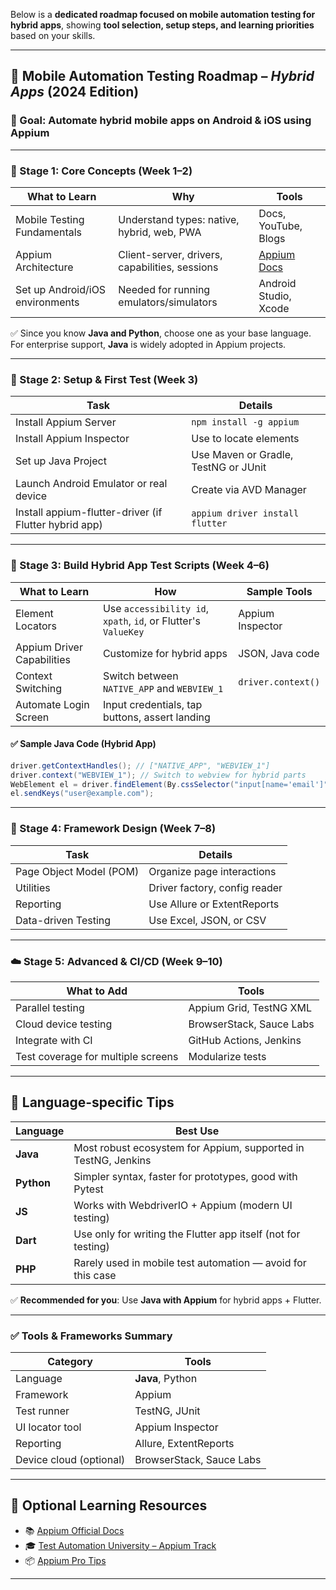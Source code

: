 
Below is a **dedicated roadmap focused on mobile automation testing for hybrid apps**, showing **tool selection, setup steps, and learning priorities** based on your skills.

---

## 📱 Mobile Automation Testing Roadmap – *Hybrid Apps* (2024 Edition)

### 🎯 Goal: Automate hybrid mobile apps on Android & iOS using Appium

---

### 🔰 Stage 1: Core Concepts (Week 1–2)

| What to Learn                   | Why                                            | Tools                                                        |
| ------------------------------- | ---------------------------------------------- | ------------------------------------------------------------ |
| Mobile Testing Fundamentals     | Understand types: native, hybrid, web, PWA     | Docs, YouTube, Blogs                                         |
| Appium Architecture             | Client-server, drivers, capabilities, sessions | [Appium Docs](https://appium.io/docs/en/about-appium/intro/) |
| Set up Android/iOS environments | Needed for running emulators/simulators        | Android Studio, Xcode                                        |

✅ Since you know **Java and Python**, choose one as your base language. For enterprise support, **Java** is widely adopted in Appium projects.

---

### 🧰 Stage 2: Setup & First Test (Week 3)

| Task                                                  | Details                              |
| ----------------------------------------------------- | ------------------------------------ |
| Install Appium Server                                 | `npm install -g appium`              |
| Install Appium Inspector                              | Use to locate elements               |
| Set up Java Project                                   | Use Maven or Gradle, TestNG or JUnit |
| Launch Android Emulator or real device                | Create via AVD Manager               |
| Install appium-flutter-driver (if Flutter hybrid app) | `appium driver install flutter`      |

---

### 🚀 Stage 3: Build Hybrid App Test Scripts (Week 4–6)

| What to Learn              | How                                                            | Sample Tools       |
| -------------------------- | -------------------------------------------------------------- | ------------------ |
| Element Locators           | Use `accessibility id`, `xpath`, `id`, or Flutter's `ValueKey` | Appium Inspector   |
| Appium Driver Capabilities | Customize for hybrid apps                                      | JSON, Java code    |
| Context Switching          | Switch between `NATIVE_APP` and `WEBVIEW_1`                    | `driver.context()` |
| Automate Login Screen      | Input credentials, tap buttons, assert landing                 |                    |

#### ✅ Sample Java Code (Hybrid App)

```java
driver.getContextHandles(); // ["NATIVE_APP", "WEBVIEW_1"]
driver.context("WEBVIEW_1"); // Switch to webview for hybrid parts
WebElement el = driver.findElement(By.cssSelector("input[name='email']"));
el.sendKeys("user@example.com");
```

---

### 🧱 Stage 4: Framework Design (Week 7–8)

| Task                    | Details                       |
| ----------------------- | ----------------------------- |
| Page Object Model (POM) | Organize page interactions    |
| Utilities               | Driver factory, config reader |
| Reporting               | Use Allure or ExtentReports   |
| Data-driven Testing     | Use Excel, JSON, or CSV       |

---

### ☁️ Stage 5: Advanced & CI/CD (Week 9–10)

| What to Add                        | Tools                    |
| ---------------------------------- | ------------------------ |
| Parallel testing                   | Appium Grid, TestNG XML  |
| Cloud device testing               | BrowserStack, Sauce Labs |
| Integrate with CI                  | GitHub Actions, Jenkins  |
| Test coverage for multiple screens | Modularize tests         |

---

## 🧠 Language-specific Tips

| Language   | Best Use                                                       |
| ---------- | -------------------------------------------------------------- |
| **Java**   | Most robust ecosystem for Appium, supported in TestNG, Jenkins |
| **Python** | Simpler syntax, faster for prototypes, good with Pytest        |
| **JS**     | Works with WebdriverIO + Appium (modern UI testing)            |
| **Dart**   | Use only for writing the Flutter app itself (not for testing)  |
| **PHP**    | Rarely used in mobile test automation — avoid for this case    |

✅ **Recommended for you**: Use **Java with Appium** for hybrid apps + Flutter.

---

### ✅ Tools & Frameworks Summary

| Category                | Tools                    |
| ----------------------- | ------------------------ |
| Language                | **Java**, Python         |
| Framework               | Appium                   |
| Test runner             | TestNG, JUnit            |
| UI locator tool         | Appium Inspector         |
| Reporting               | Allure, ExtentReports    |
| Device cloud (optional) | BrowserStack, Sauce Labs |

---

## 📘 Optional Learning Resources

* 📚 [Appium Official Docs](https://appium.io/docs/en/about-appium/intro/)
* 🎓 [Test Automation University – Appium Track](https://testautomationu.applitools.com/appium-java/)
* 📦 [Appium Pro Tips](https://appiumpro.com/)

---


